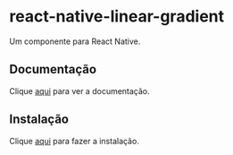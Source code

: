 # react-native-linear-gradient

Um componente <LinearGradient> para React Native.

## Documentação

Clique [aqui](https://github.com/react-native-community/react-native-linear-gradient) para ver a documentação.

## Instalação

Clique [aqui](https://www.npmjs.com/package/react-native-linear-gradient) para fazer a instalação.
